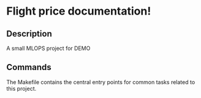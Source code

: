 # Flight price documentation!

## Description

A small MLOPS project for DEMO

## Commands

The Makefile contains the central entry points for common tasks related to this project.

